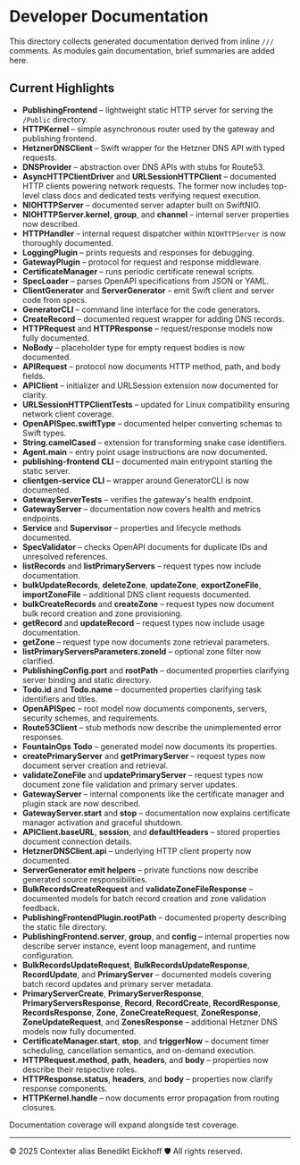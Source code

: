 # Developer Documentation

This directory collects generated documentation derived from inline `///` comments.
As modules gain documentation, brief summaries are added here.

## Current Highlights
- **PublishingFrontend** – lightweight static HTTP server for serving the `/Public` directory.
- **HTTPKernel** – simple asynchronous router used by the gateway and publishing frontend.
- **HetznerDNSClient** – Swift wrapper for the Hetzner DNS API with typed requests.
- **DNSProvider** – abstraction over DNS APIs with stubs for Route53.
- **AsyncHTTPClientDriver** and **URLSessionHTTPClient** – documented HTTP clients powering network requests. The former now includes top-level class docs and dedicated tests verifying request execution.
- **NIOHTTPServer** – documented server adapter built on SwiftNIO.
- **NIOHTTPServer.kernel**, **group**, and **channel** – internal server properties now described.
- **HTTPHandler** – internal request dispatcher within `NIOHTTPServer` is now thoroughly documented.
- **LoggingPlugin** – prints requests and responses for debugging.
- **GatewayPlugin** – protocol for request and response middleware.
- **CertificateManager** – runs periodic certificate renewal scripts.
- **SpecLoader** – parses OpenAPI specifications from JSON or YAML.
- **ClientGenerator** and **ServerGenerator** – emit Swift client and server code from specs.
- **GeneratorCLI** – command line interface for the code generators.
- **CreateRecord** – documented request wrapper for adding DNS records.
- **HTTPRequest** and **HTTPResponse** – request/response models now fully documented.
- **NoBody** – placeholder type for empty request bodies is now documented.
- **APIRequest** – protocol now documents HTTP method, path, and body fields.
- **APIClient** – initializer and URLSession extension now documented for clarity.
- **URLSessionHTTPClientTests** – updated for Linux compatibility ensuring network client coverage.
- **OpenAPISpec.swiftType** – documented helper converting schemas to Swift types.
- **String.camelCased** – extension for transforming snake case identifiers.
- **Agent.main** – entry point usage instructions are now documented.
- **publishing-frontend CLI** – documented main entrypoint starting the static server.
- **clientgen-service CLI** – wrapper around GeneratorCLI is now documented.
- **GatewayServerTests** – verifies the gateway's health endpoint.
- **GatewayServer** – documentation now covers health and metrics endpoints.
- **Service** and **Supervisor** – properties and lifecycle methods documented.
- **SpecValidator** – checks OpenAPI documents for duplicate IDs and unresolved references.
- **listRecords** and **listPrimaryServers** – request types now include documentation.
- **bulkUpdateRecords**, **deleteZone**, **updateZone**, **exportZoneFile**, **importZoneFile** – additional DNS client requests documented.
- **bulkCreateRecords** and **createZone** – request types now document bulk record creation and zone provisioning.
- **getRecord** and **updateRecord** – request types now include usage documentation.
- **getZone** – request type now documents zone retrieval parameters.
- **listPrimaryServersParameters.zoneId** – optional zone filter now clarified.
- **PublishingConfig.port** and **rootPath** – documented properties clarifying server binding and static directory.
- **Todo.id** and **Todo.name** – documented properties clarifying task identifiers and titles.
- **OpenAPISpec** – root model now documents components, servers, security schemes, and requirements.
- **Route53Client** – stub methods now describe the unimplemented error responses.
- **FountainOps Todo** – generated model now documents its properties.
- **createPrimaryServer** and **getPrimaryServer** – request types now document server creation and retrieval.
- **validateZoneFile** and **updatePrimaryServer** – request types now document zone file validation and primary server updates.
- **GatewayServer** – internal components like the certificate manager and plugin stack are now described.
- **GatewayServer.start** and **stop** – documentation now explains certificate manager activation and graceful shutdown.
- **APIClient.baseURL**, **session**, and **defaultHeaders** – stored properties document connection details.
- **HetznerDNSClient.api** – underlying HTTP client property now documented.
- **ServerGenerator emit helpers** – private functions now describe generated source responsibilities.
- **BulkRecordsCreateRequest** and **validateZoneFileResponse** – documented models for batch record creation and zone validation feedback.
- **PublishingFrontendPlugin.rootPath** – documented property describing the static file directory.
- **PublishingFrontend.server**, **group**, and **config** – internal properties now describe server instance, event loop management, and runtime configuration.
- **BulkRecordsUpdateRequest**, **BulkRecordsUpdateResponse**, **RecordUpdate**, and **PrimaryServer** – documented models covering batch record updates and primary server metadata.
- **PrimaryServerCreate**, **PrimaryServerResponse**, **PrimaryServersResponse**, **Record**, **RecordCreate**, **RecordResponse**, **RecordsResponse**, **Zone**, **ZoneCreateRequest**, **ZoneResponse**, **ZoneUpdateRequest**, and **ZonesResponse** – additional Hetzner DNS models now fully documented.
- **CertificateManager.start**, **stop**, and **triggerNow** – document timer scheduling, cancellation semantics, and on-demand execution.
- **HTTPRequest.method**, **path**, **headers**, and **body** – properties now describe their respective roles.
- **HTTPResponse.status**, **headers**, and **body** – properties now clarify response components.
- **HTTPKernel.handle** – now documents error propagation from routing closures.

Documentation coverage will expand alongside test coverage.

---
© 2025 Contexter alias Benedikt Eickhoff 🛡️ All rights reserved.
